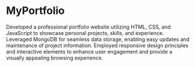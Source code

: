 # MyPortfolio
Developed a professional portfolio website utilizing HTML, CSS, and JavaScript to showcase personal projects, skills, and experience. Leveraged MongoDB for seamless data storage, enabling easy updates and maintenance of project information. Employed responsive design principles and interactive elements to enhance user engagement and provide a visually appealing browsing experience.
